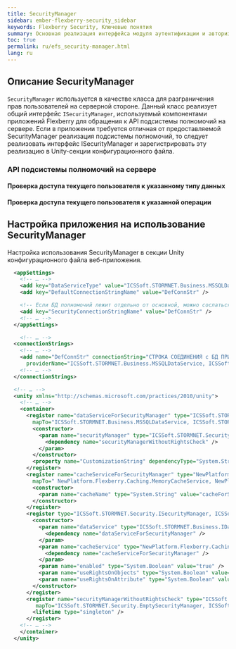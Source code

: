 ```yaml
---
title: SecurityManager
sidebar: ember-flexberry-security_sidebar
keywords: Flexberry Security, Ключевые понятия
summary: Основная реализация интерфейса модуля аутентификации и авторизации ISecurityManager - SecurityManager.
toc: true
permalink: ru/efs_security-manager.html
lang: ru
---
```


## Описание SecurityManager

`SecurityManager` используется в качестве класса для разграничения прав пользователей на серверной стороне. Данный класс реализует общий интерфейс `ISecurityManager`, используемый компонентами приложений Flexberry для обращения к API подсистемы полномочий на сервере. Если в приложении требуется отличная от предоставляемой SecurityManager реализация подсистемы полномочий, то следует реализовать интерфейс ISecurityManager и зарегистрировать эту реализацию в Unity-секции конфигурационного файла.

### API подсистемы полномочий на сервере

#### Проверка доступа текущего пользователя к указанному типу данных

#### Проверка доступа текущего пользователя к указанной операции



## Настройка приложения на использование SecurityManager

Настройка использования SecurityManager в секции Unity конфигурационного файла веб-приложения.

``` xml
  <appSettings>
    <!-- … -->
    <add key="DataServiceType" value="ICSSoft.STORMNET.Business.MSSQLDataService, ICSSoft.STORMNET.Business.MSSQLDataService" />
    <add key="DefaultConnectionStringName" value="DefConnStr" />

    <!-- Если БД полномочий лежит отдельно от основной, можно сослаться на другую строку соединения -->
    <add key="SecurityConnectionStringName" value="DefConnStr" />
    <!-- … -->
  </appSettings>

    <!-- … -->
  <connectionStrings>
    <!-- … -->
    <add name="DefConnStr" connectionString="СТРОКА СОЕДИНЕНИЯ с БД ПРИЛОЖЕНИЯ" 
      providerName="ICSSoft.STORMNET.Business.MSSQLDataService, ICSSoft.STORMNET.Business.MSSQLDataService" />
    <!-- … -->
  </connectionStrings>

  <!-- … -->
  <unity xmlns="http://schemas.microsoft.com/practices/2010/unity">
    <!-- … -->
    <container>
      <register name="dataServiceForSecurityManager" type="ICSSoft.STORMNET.Business.IDataService, ICSSoft.STORMNET.Business" 
        mapTo="ICSSoft.STORMNET.Business.MSSQLDataService, ICSSoft.STORMNET.Business.MSSQLDataService" >
        <constructor>
          <param name="securityManager" type="ICSSoft.STORMNET.Security.ISecurityManager, ICSSoft.STORMNET.DataObject">
            <dependency name="securityManagerWithoutRightsCheck" />
          </param>
        </constructor>
        <property name="CustomizationString" dependencyType="System.String" value="ТУТ ДОЛЖНА НАХОДИТЬСЯ СТРОЕКА СОЕДИНЕНИЯ С БД ПОЛНОМОЧИЙ"/>
      </register>
      <register name="cacheServiceForSecurityManager" type="NewPlatform.Flexberry.Caching.ICacheService, NewPlatform.Flexberry.Caching" 
        mapTo=" NewPlatform.Flexberry.Caching.MemoryCacheService, NewPlatform.Flexberry.Caching" >
        <constructor>
          <param name="cacheName" type="System.String" value="cacheForSecurity" />
        </constructor>
      </register>
      <register type="ICSSoft.STORMNET.Security.ISecurityManager, ICSSoft.STORMNET.DataObject" mapTo="NewPlatform.Flexberry.Security.SecurityManager, NewPlatform.Flexberry.Security">
        <constructor>
          <param name="dataService" type="ICSSoft.STORMNET.Business.IDataService, ICSSoft.STORMNET.Business">
            <dependency name="dataServiceForSecurityManager" />
          </param>
          <param name="cacheService" type="NewPlatform.Flexberry.Caching.ICacheService, NewPlatform.Flexberry.Caching">
            <dependency name="cacheServiceForSecurityManager" />
          </param>
          <param name="enabled" type="System.Boolean" value="true" />
          <param name="useRightsOnObjects" type="System.Boolean" value="true или false" />
          <param name="useRightsOnAttribute" type="System.Boolean" value="false" />
        </constructor>
      </register>
      <register name="securityManagerWithoutRightsCheck" type="ICSSoft.STORMNET.Security.ISecurityManager, ICSSoft.STORMNET.DataObject"
         mapTo="ICSSoft.STORMNET.Security.EmptySecurityManager, ICSSoft.STORMNET.DataObject">
        <lifetime type="singleton" />
      </register>
    <!-- … -->
    </container>
  </unity>
```